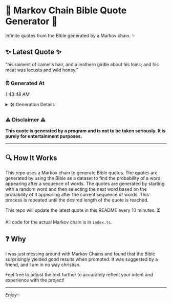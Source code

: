 # 📖 Markov Chain Bible Quote Generator 📖

Infinite quotes from the Bible generated by a Markov chain. ✨

## ✨ Latest Quote ✨
"his raiment of camel's hair, and a leathern girdle about his loins; and his meat was locusts and wild honey."

### ⏰ Generated At
*1:43:48 AM*

<details>
    <summary>🛠️ Generation Details</summary>
    <p>
        <strong>🌱 Seed:</strong> his<br>
        <strong>🔄 Iterations:</strong> 19<br>
        <strong>📜 Context History:</strong><br>[ his ]: raiment<br>[ his, raiment ]: of<br>[ his, raiment, of ]: camel's<br>[ his, raiment, of, camel's ]: hair,<br>[ his, raiment, of, camel's, hair, ]: and<br>[ his, raiment, of, camel's, hair,, and ]: a<br>[ raiment, of, camel's, hair,, and, a ]: leathern<br>[ of, camel's, hair,, and, a, leathern ]: girdle<br>[ camel's, hair,, and, a, leathern, girdle ]: about<br>[ hair,, and, a, leathern, girdle, about ]: his<br>[ and, a, leathern, girdle, about, his ]: loins;<br>[ a, leathern, girdle, about, his, loins; ]: and<br>[ leathern, girdle, about, his, loins;, and ]: his<br>[ girdle, about, his, loins;, and, his ]: meat<br>[ about, his, loins;, and, his, meat ]: was<br>[ his, loins;, and, his, meat, was ]: locusts<br>[ loins;, and, his, meat, was, locusts ]: and<br>[ and, his, meat, was, locusts, and ]: wild<br>[ his, meat, was, locusts, and, wild ]: honey.<br>
    </p>
</details>

### ⚠️ Disclaimer ⚠️
**This quote is generated by a program and is not to be taken seriously. It is purely for entertainment purposes.**

---

## 🔍 How It Works

This repo uses a Markov chain to generate Bible quotes. The quotes are generated by using the Bible as a dataset to find the probability of a word appearing after a sequence of words. The quotes are generated by starting with a random word and then selecting the next word based on the probability of it appearing after the current sequence of words. This process is repeated until the desired length of the quote is reached.

This repo will update the latest quote in this README every 10 minutes. ⏳

All code for the actual Markov chain is in `index.ts`.

## ❓ Why

I was just messing around with Markov Chains and found that the Bible surprisingly yielded good results when prompted. 
It was suggested by a friend, and I am in no way christian.

Feel free to adjust the text further to accurately reflect your intent and experience with the project!

---

*Enjoy*✨
